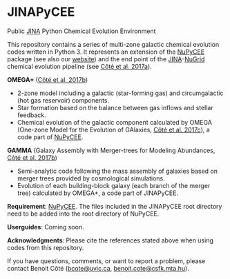 JINAPyCEE
=========

Public <a href="http://www.jinaweb.org/">JINA</a> Python Chemical Evolution Environment

This repository contains a series of multi-zone galactic chemical evolution codes written in Python 3. It represents an extension of the <a href="http://github.com/NuGrid/NuPyCEE">NuPyCEE</a> package (see also our <a href="http://nugrid.github.io/NuPyCEE/">website</a>) and the end point of the <a href="http://www.jinaweb.org/">JINA</a>-<a href="http://www.nugridstars.org/">NuGrid</a> chemical evolution pipeline (see <a href="http://adsabs.harvard.edu/abs/2017nuco.confb0203C">Côté et al. 2017a</a>).

**OMEGA+** (<a href="http://adsabs.harvard.edu/abs/2017arXiv171006442C">Côté et al. 2017b</a>)

- 2-zone model including a galactic (star-forming gas) and circumgalactic (hot gas reservoir) components.
- Star formation based on the balance between gas inflows and stellar feedback.
- Chemical evolution of the galactic component calculated by OMEGA (One-zone Model for the Evolution of GAlaxies, <a href="http://adsabs.harvard.edu/abs/2017ApJ...835..128C">Côté et al. 2017c</a>), a code part of <a href="http://github.com/NuGrid/NuPyCEE">NuPyCEE</a>.

**GAMMA** (Galaxy Assembly with Merger-trees for Modeling Abundances, <a href="http://adsabs.harvard.edu/abs/2017arXiv171006442C">Côté et al. 2017b</a>)

- Semi-analytic code following the mass assembly of galaxies based on merger trees provided by cosmological simulations.
- Evolution of each building-block galaxy (each branch of the merger tree) calculated by OMEGA+, a code part of JINAPyCEE.

**Requirement**: <a href="http://github.com/NuGrid/NuPyCEE">NuPyCEE</a>. The files included in the JINAPyCEE root directory need to be added into the root directory of NuPyCEE.

**Userguides**: Coming soon.

**Acknowledgments**: Please cite the references stated above when using codes from this repository.

If you have questions, comments, or want to report a problem, please contact Benoit Côté (<bcote@uvic.ca>, <benoit.cote@csfk.mta.hu>).